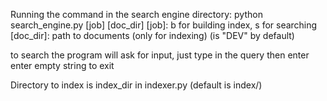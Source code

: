 Running the command in the search engine directory:
python search_engine.py [job] [doc_dir]
[job]: b for building index, s for searching
[doc_dir]: path to documents (only for indexing) (is "DEV" by default)

to search the program will ask for input, just type in the query then enter
enter empty string to exit

Directory to index is index_dir in indexer.py (default is index/)